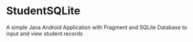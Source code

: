 # StudentSQLite

A simple Java Android Application with Fragment and SQLite Database to input and view student records
